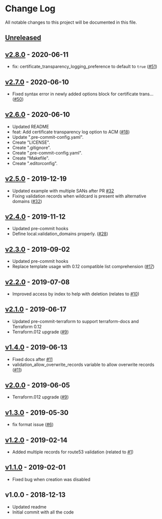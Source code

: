 # Change Log

All notable changes to this project will be documented in this file.

<a name="unreleased"></a>
## [Unreleased]



<a name="v2.8.0"></a>
## [v2.8.0] - 2020-06-11

- fix: certificate_transparency_logging_preference to default to `true` ([#51](https://github.com/terraform-aws-modules/terraform-aws-acm/issues/51))


<a name="v2.7.0"></a>
## [v2.7.0] - 2020-06-10

- Fixed syntax error in newly added options block for certificate trans… ([#50](https://github.com/terraform-aws-modules/terraform-aws-acm/issues/50))


<a name="v2.6.0"></a>
## [v2.6.0] - 2020-06-10

- Updated README
- feat: Add certificate transparency log option to ACM ([#18](https://github.com/terraform-aws-modules/terraform-aws-acm/issues/18))
- Update ".pre-commit-config.yaml".
- Create "LICENSE".
- Create ".gitignore".
- Create ".pre-commit-config.yaml".
- Create "Makefile".
- Create ".editorconfig".


<a name="v2.5.0"></a>
## [v2.5.0] - 2019-12-19

- Updated example with multiple SANs after PR [#32](https://github.com/terraform-aws-modules/terraform-aws-acm/issues/32)
- Fixing validation records when wildcard is present with alternative domains ([#32](https://github.com/terraform-aws-modules/terraform-aws-acm/issues/32))


<a name="v2.4.0"></a>
## [v2.4.0] - 2019-11-12

- Updated pre-commit hooks
- Define local.validation_domains properly. ([#28](https://github.com/terraform-aws-modules/terraform-aws-acm/issues/28))


<a name="v2.3.0"></a>
## [v2.3.0] - 2019-09-02

- Updated pre-commit hooks
- Replace template usage with 0.12 compatible list comprehension ([#17](https://github.com/terraform-aws-modules/terraform-aws-acm/issues/17))


<a name="v2.2.0"></a>
## [v2.2.0] - 2019-07-08

- Improved access by index to help with deletion (relates to [#10](https://github.com/terraform-aws-modules/terraform-aws-acm/issues/10))


<a name="v2.1.0"></a>
## [v2.1.0] - 2019-06-17

- Updated pre-commit-terraform to support terraform-docs and Terraform 0.12
- Terraform.012 upgrade ([#9](https://github.com/terraform-aws-modules/terraform-aws-acm/issues/9))


<a name="v1.4.0"></a>
## [v1.4.0] - 2019-06-13

- Fixed docs after [#11](https://github.com/terraform-aws-modules/terraform-aws-acm/issues/11)
- validation_allow_overwrite_records variable to allow overwrite records ([#11](https://github.com/terraform-aws-modules/terraform-aws-acm/issues/11))


<a name="v2.0.0"></a>
## [v2.0.0] - 2019-06-05

- Terraform.012 upgrade ([#9](https://github.com/terraform-aws-modules/terraform-aws-acm/issues/9))


<a name="v1.3.0"></a>
## [v1.3.0] - 2019-05-30

- fix format issue ([#6](https://github.com/terraform-aws-modules/terraform-aws-acm/issues/6))


<a name="v1.2.0"></a>
## [v1.2.0] - 2019-02-14

- Added multiple records for route53 validation (related to [#1](https://github.com/terraform-aws-modules/terraform-aws-acm/issues/1))


<a name="v1.1.0"></a>
## [v1.1.0] - 2019-02-01

- Fixed bug when creation was disabled


<a name="v1.0.0"></a>
## v1.0.0 - 2018-12-13

- Updated readme
- Initial commit with all the code


[Unreleased]: https://github.com/terraform-aws-modules/terraform-aws-acm/compare/v2.8.0...HEAD
[v2.8.0]: https://github.com/terraform-aws-modules/terraform-aws-acm/compare/v2.7.0...v2.8.0
[v2.7.0]: https://github.com/terraform-aws-modules/terraform-aws-acm/compare/v2.6.0...v2.7.0
[v2.6.0]: https://github.com/terraform-aws-modules/terraform-aws-acm/compare/v2.5.0...v2.6.0
[v2.5.0]: https://github.com/terraform-aws-modules/terraform-aws-acm/compare/v2.4.0...v2.5.0
[v2.4.0]: https://github.com/terraform-aws-modules/terraform-aws-acm/compare/v2.3.0...v2.4.0
[v2.3.0]: https://github.com/terraform-aws-modules/terraform-aws-acm/compare/v2.2.0...v2.3.0
[v2.2.0]: https://github.com/terraform-aws-modules/terraform-aws-acm/compare/v2.1.0...v2.2.0
[v2.1.0]: https://github.com/terraform-aws-modules/terraform-aws-acm/compare/v1.4.0...v2.1.0
[v1.4.0]: https://github.com/terraform-aws-modules/terraform-aws-acm/compare/v2.0.0...v1.4.0
[v2.0.0]: https://github.com/terraform-aws-modules/terraform-aws-acm/compare/v1.3.0...v2.0.0
[v1.3.0]: https://github.com/terraform-aws-modules/terraform-aws-acm/compare/v1.2.0...v1.3.0
[v1.2.0]: https://github.com/terraform-aws-modules/terraform-aws-acm/compare/v1.1.0...v1.2.0
[v1.1.0]: https://github.com/terraform-aws-modules/terraform-aws-acm/compare/v1.0.0...v1.1.0
